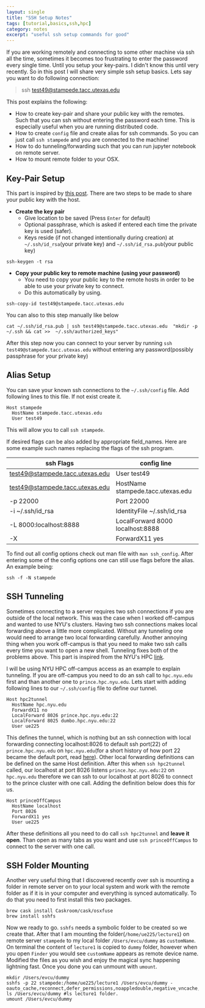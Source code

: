 ```yaml
---
layout: single
title: "SSH Setup Notes"
tags: [tutorial,basics,ssh,hpc]
category: notes
excerpt: "useful ssh setup commands for good"
---
```

If you are working remotely and connecting to some other machine via ssh all the time, sometimes it becomes too frustrating to enter the password every single time. Until you setup your key-pairs. I didn't know this until very recently. So in this post I will share very simple ssh setup basics. Lets say you want to do following connection:

> ssh test49@stampede.tacc.utexas.edu 

This post explains the following:
- How to create key-pair and share your public key with the remotes. Such that you can ssh without entering the password each time. This is especially useful when you are running distributed code. 
- How to create `config` file and create alias for ssh commands. So you can just call `ssh stampede` and you are connected to the machine! 
- How to do tunneling/forwarding such that you can run jupyter notebook on remote server.
- How to mount remote folder to your OSX.


## Key-Pair Setup
This part is inspired by [this post](https://www.digitalocean.com/community/tutorials/how-to-set-up-ssh-keys--2). There are two steps to be made to share your public key with the host. 

- __Create the key pair__
    - Give location to be saved (Press `Enter` for default) 
    - Optional passphrase, which is asked if entered each time the private key is used (safer).
    - Keys reside (if not changed intentionally during creation) at `~/.ssh/id_rsa`(your private key) and `~/.ssh/id_rsa.pub`(your public key)

``` 
ssh-keygen -t rsa
```

- __Copy your public key to remote machine (using your password)__
    - You need to copy your public key to the remote hosts in order to be able to use your private key to connect.
    - Do this automatically by using.
``` 
ssh-copy-id test49@stampede.tacc.utexas.edu 
```
   You can also to this step manually like below
```
cat ~/.ssh/id_rsa.pub | ssh test49@stampede.tacc.utexas.edu  "mkdir -p ~/.ssh && cat >>  ~/.ssh/authorized_keys"
```
   After this step now you can connect to your server by running `ssh test49@stampede.tacc.utexas.edu` without entering any password(possibly passphrase for your private key)

## Alias Setup
You can save your known ssh connections to the `~/.ssh/config` file. Add following lines to this file. If not exist create it. 
```
Host stampede
  HostName stampede.tacc.utexas.edu
  User test49
```
   This will allow you to call `ssh stampede`. 

   If desired flags can be also added by appropriate field_names. Here are some example such names replacing the flags of the ssh program.

| ssh Flags | config line | 
| ---- | ----------------- |
|test49@stampede.tacc.utexas.edu | User test49|
|test49@stampede.tacc.utexas.edu | HostName stampede.tacc.utexas.edu |
| -p 22000 |  Port 22000 | 
| -i ~/.ssh/id_rsa | IdentityFile ~/.ssh/id_rsa |
| -L 8000:localhost:8888 |  LocalForward 8000 localhost:8888 |
| -X | ForwardX11 yes |

To find out all config options check out man file with `man ssh_config`. After entering some of the config options one can still use flags before the alias. An example being:

    ssh -f -N stampede

## SSH Tunneling
Sometimes connecting to a server requires two ssh connections if you are outside of the local network. This was the case when I worked off-campus and wanted to use NYU's clusters. Having two ssh connections makes local forwarding above a little more complicated. Without any tunneling one would need to arrange two local forwarding carefully. Another annoying thing when you work off-campus is that you need to make two ssh calls every time you want to open a new shell. Tunneling fixes both of the problems above. This part is inspired from the NYU's HPC [link](https://wikis.nyu.edu/display/NYUHPC/SSH+tunneling+overview). 

I will be using NYU HPC off-campus access as an example to explain tunneling. If you are off-campus you need to do an ssh call to `hpc.nyu.edu` first and than another one to `prince.hpc.nyu.edu`. Lets start with adding following lines to our `~/.ssh/config` file to define our tunnel. 

```
Host hpc2tunnel
  HostName hpc.nyu.edu
  ForwardX11 no
  LocalForward 8026 prince.hpc.nyu.edu:22
  LocalForward 8025 dumbo.hpc.nyu.edu:22
  User ue225
```

This defines the tunnel, which is nothing but an ssh connection with local forwarding connecting localhost:8026 to default ssh port(22) of `prince.hpc.nyu.edu` on `hpc.nyu.edu`(for a short history of how port 22 became the default port, read [here](https://www.ssh.com/ssh/port)). Other local forwarding definitions can be defined on the same Host definition. After this when `ssh hpc2tunnel` called, our localhost at port 8026 listens `prince.hpc.nyu.edu:22` on `hpc.nyu.edu` therefore we can ssh to our localhost at port 8026 to connect to the prince cluster with one call. Adding the definition below does this for us.
```
Host princeOffCampus
  HostName localhost
  Port 8026
  ForwardX11 yes
  User ue225
```

After these definitions all you need to do call `ssh hpc2tunnel` and __leave it open__. Than open as many tabs as you want and use `ssh princeOffCampus` to connect to the server with one call. 

## SSH Folder Mounting
Another very useful thing that I discovered recently over ssh is mounting a folder in remote server on to your local system and work with the remote folder as if it is in your computer and everything is synced automatically. To do that you need to first install this two packages.

```
brew cask install Caskroom/cask/osxfuse 
brew install sshfs
```

Now we ready to go. `sshfs` needs a symbolic folder to be created so we create that. After that I am mounting the folder(`/home/ue225/lecture1`) on remote server `stampede` to my local folder `/Users/evcu/dummy` as `customName`. On terminal the content of `lecture1` is copied to `dummy` folder, however when you open `Finder` you would see `customName` appears as remote device name. Modified the files as you wish and enjoy the magical sync happening lightning fast. Once you done you can unmount with `umount`.

```
mkdir /Users/evcu/dummy
sshfs -p 22 stampede:/home/ue225/lecture1 /Users/evcu/dummy -oauto_cache,reconnect,defer_permissions,noappledouble,negative_vncache,volname=customName,transform_symlinks,follow_symlinks
ls /Users/evcu/dummy #ls lecture1 folder. 
umount /Users/evcu/dummy
```